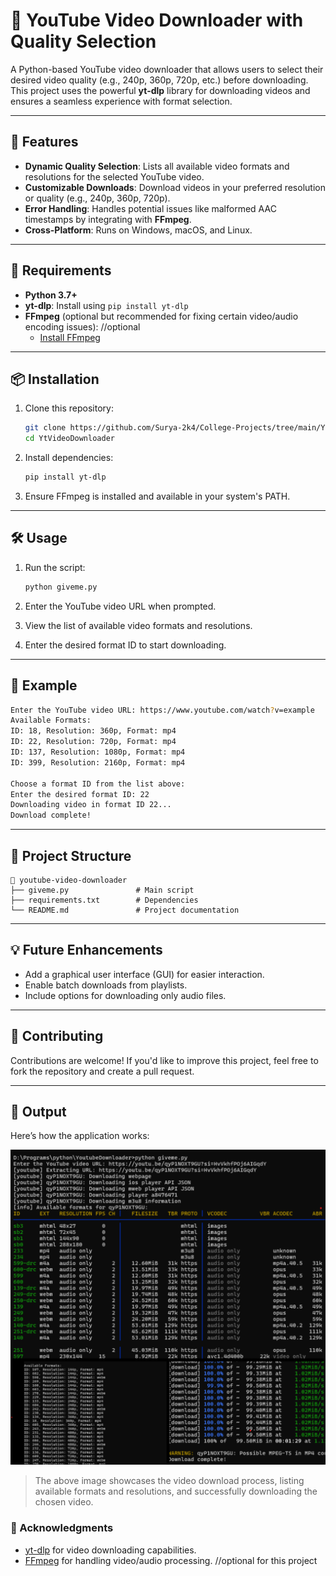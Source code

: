 
# 🎥 YouTube Video Downloader with Quality Selection  

A Python-based YouTube video downloader that allows users to select their desired video quality (e.g., 240p, 360p, 720p, etc.) before downloading. This project uses the powerful **yt-dlp** library for downloading videos and ensures a seamless experience with format selection.

---

## 🚀 Features  

- **Dynamic Quality Selection**: Lists all available video formats and resolutions for the selected YouTube video.  
- **Customizable Downloads**: Download videos in your preferred resolution or quality (e.g., 240p, 360p, 720p).  
- **Error Handling**: Handles potential issues like malformed AAC timestamps by integrating with **FFmpeg**.  
- **Cross-Platform**: Runs on Windows, macOS, and Linux.  

---

## 🔧 Requirements  

- **Python 3.7+**  
- **yt-dlp**: Install using `pip install yt-dlp`  
- **FFmpeg** (optional but recommended for fixing certain video/audio encoding issues):  //optional
  - [Install FFmpeg](https://ffmpeg.org/download.html)  

---

## 📦 Installation  

1. Clone this repository:  
   ```bash
   git clone https://github.com/Surya-2k4/College-Projects/tree/main/YtVideoDownloader
   cd YtVideoDownloader
   ```

2. Install dependencies:  
   ```bash
   pip install yt-dlp
   ```

3. Ensure FFmpeg is installed and available in your system's PATH. 

---

## 🛠 Usage  

1. Run the script:  
   ```bash
   python giveme.py
   ```

2. Enter the YouTube video URL when prompted.  

3. View the list of available video formats and resolutions.  

4. Enter the desired format ID to start downloading.  

---

## 📝 Example  

```bash
Enter the YouTube video URL: https://www.youtube.com/watch?v=example
Available Formats:
ID: 18, Resolution: 360p, Format: mp4
ID: 22, Resolution: 720p, Format: mp4
ID: 137, Resolution: 1080p, Format: mp4
ID: 399, Resolution: 2160p, Format: mp4

Choose a format ID from the list above:
Enter the desired format ID: 22
Downloading video in format ID 22...
Download complete!
```

---

## 📂 Project Structure  

```
📁 youtube-video-downloader  
├── giveme.py               # Main script  
├── requirements.txt        # Dependencies  
└── README.md               # Project documentation  
```

---

## 💡 Future Enhancements  

- Add a graphical user interface (GUI) for easier interaction.  
- Enable batch downloads from playlists.  
- Include options for downloading only audio files.  

---

## 🤝 Contributing  

Contributions are welcome! If you'd like to improve this project, feel free to fork the repository and create a pull request.  

---

## 📸 Output  

Here’s how the application works:  

![Sample Output](consoleOp.png)

> The above image showcases the video download process, listing available formats and resolutions, and successfully downloading the chosen video.


### 🌟 Acknowledgments  

- [yt-dlp](https://github.com/yt-dlp/yt-dlp) for video downloading capabilities.  
- [FFmpeg](https://ffmpeg.org/) for handling video/audio processing. //optional for this project



